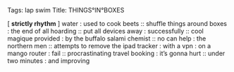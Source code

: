 Tags: lap swim
Title: THINGS°IN°BOXES
  
[ **strictly rhythm** ] water : used to cook beets :: shuffle things around boxes : the end of all hoarding :: put all devices away : successfully :: cool magique provided : by the buffalo salami chemist :: no can help : the northern men :: attempts to remove the ipad tracker : with a vpn : on a mango router : fail :: procrastinating travel booking : it’s gonna hurt :: under two minutes : and improving